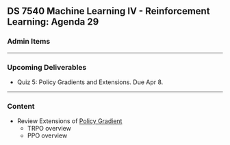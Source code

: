 ## DS 7540 Machine Learning IV - Reinforcement Learning: Agenda 29


### Admin Items
  
---

### Upcoming Deliverables

- Quiz 5: Policy Gradients and Extensions. Due Apr 8.


---

### Content

- Review Extensions of [Policy Gradient](https://github.com/UVADS/reinforcement_learning/blob/main/08_policy_gradients_extensions/policy_gradients_extensions.ppt)
  - TRPO overview
  - PPO overview
